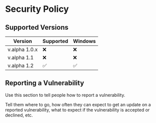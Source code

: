 # Security Policy

## Supported Versions

| Version         | Supported          | Windows
| -------         | ------------------ | ----------------------
| v.alpha 1.0.x   | :x:                | :x:
| v.alpha 1.1     | :x:                | :x:
| v.alpha 1.2     | ✅                 | ✅

## Reporting a Vulnerability

Use this section to tell people how to report a vulnerability.

Tell them where to go, how often they can expect to get an update on a
reported vulnerability, what to expect if the vulnerability is accepted or
declined, etc.

